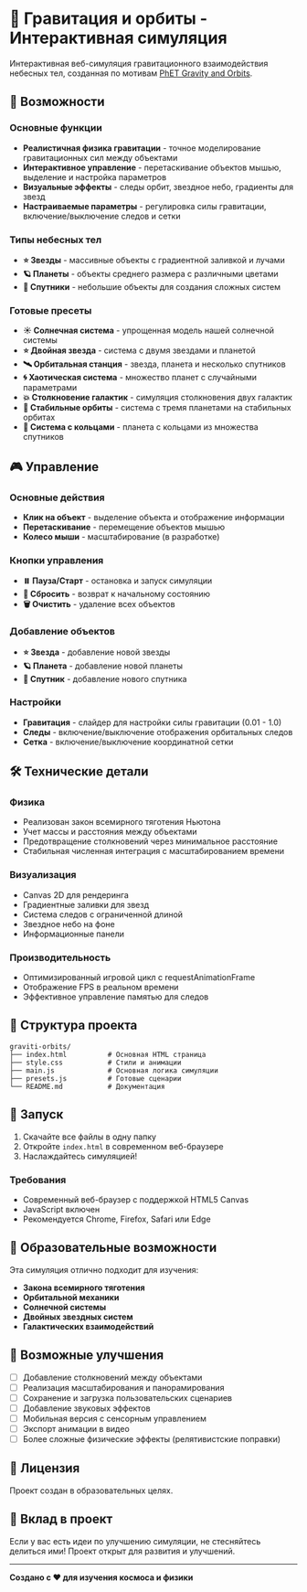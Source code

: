 # 🌌 Гравитация и орбиты - Интерактивная симуляция

Интерактивная веб-симуляция гравитационного взаимодействия небесных тел, созданная по мотивам [PhET Gravity and Orbits](https://phet.colorado.edu/en/simulations/gravity-and-orbits).

## 🚀 Возможности

### Основные функции
- **Реалистичная физика гравитации** - точное моделирование гравитационных сил между объектами
- **Интерактивное управление** - перетаскивание объектов мышью, выделение и настройка параметров
- **Визуальные эффекты** - следы орбит, звездное небо, градиенты для звезд
- **Настраиваемые параметры** - регулировка силы гравитации, включение/выключение следов и сетки

### Типы небесных тел
- **⭐ Звезды** - массивные объекты с градиентной заливкой и лучами
- **🪐 Планеты** - объекты среднего размера с различными цветами
- **🌙 Спутники** - небольшие объекты для создания сложных систем

### Готовые пресеты
- **☀️ Солнечная система** - упрощенная модель нашей солнечной системы
- **⭐ Двойная звезда** - система с двумя звездами и планетой
- **🛰️ Орбитальная станция** - звезда, планета и несколько спутников
- **🌀 Хаотическая система** - множество планет с случайными параметрами
- **💥 Столкновение галактик** - симуляция столкновения двух галактик
- **🔄 Стабильные орбиты** - система с тремя планетами на стабильных орбитах
- **💍 Система с кольцами** - планета с кольцами из множества спутников

## 🎮 Управление

### Основные действия
- **Клик на объект** - выделение объекта и отображение информации
- **Перетаскивание** - перемещение объектов мышью
- **Колесо мыши** - масштабирование (в разработке)

### Кнопки управления
- **⏸️ Пауза/Старт** - остановка и запуск симуляции
- **🔄 Сбросить** - возврат к начальному состоянию
- **🗑️ Очистить** - удаление всех объектов

### Добавление объектов
- **⭐ Звезда** - добавление новой звезды
- **🪐 Планета** - добавление новой планеты
- **🌙 Спутник** - добавление нового спутника

### Настройки
- **Гравитация** - слайдер для настройки силы гравитации (0.01 - 1.0)
- **Следы** - включение/выключение отображения орбитальных следов
- **Сетка** - включение/выключение координатной сетки

## 🛠️ Технические детали

### Физика
- Реализован закон всемирного тяготения Ньютона
- Учет массы и расстояния между объектами
- Предотвращение столкновений через минимальное расстояние
- Стабильная численная интеграция с масштабированием времени

### Визуализация
- Canvas 2D для рендеринга
- Градиентные заливки для звезд
- Система следов с ограниченной длиной
- Звездное небо на фоне
- Информационные панели

### Производительность
- Оптимизированный игровой цикл с requestAnimationFrame
- Отображение FPS в реальном времени
- Эффективное управление памятью для следов

## 📁 Структура проекта

```
graviti-orbits/
├── index.html          # Основная HTML страница
├── style.css           # Стили и анимации
├── main.js             # Основная логика симуляции
├── presets.js          # Готовые сценарии
└── README.md           # Документация
```

## 🚀 Запуск

1. Скачайте все файлы в одну папку
2. Откройте `index.html` в современном веб-браузере
3. Наслаждайтесь симуляцией!

### Требования
- Современный веб-браузер с поддержкой HTML5 Canvas
- JavaScript включен
- Рекомендуется Chrome, Firefox, Safari или Edge

## 🎯 Образовательные возможности

Эта симуляция отлично подходит для изучения:
- **Закона всемирного тяготения**
- **Орбитальной механики**
- **Солнечной системы**
- **Двойных звездных систем**
- **Галактических взаимодействий**

## 🔧 Возможные улучшения

- [ ] Добавление столкновений между объектами
- [ ] Реализация масштабирования и панорамирования
- [ ] Сохранение и загрузка пользовательских сценариев
- [ ] Добавление звуковых эффектов
- [ ] Мобильная версия с сенсорным управлением
- [ ] Экспорт анимации в видео
- [ ] Более сложные физические эффекты (релятивистские поправки)

## 📄 Лицензия

Проект создан в образовательных целях.

## 🤝 Вклад в проект

Если у вас есть идеи по улучшению симуляции, не стесняйтесь делиться ими! Проект открыт для развития и улучшений.

---

**Создано с ❤️ для изучения космоса и физики** 